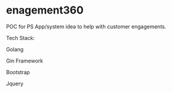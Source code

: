 # enagement360

POC for PS App/system idea to help with customer engagements.

Tech Stack:

Golang

Gin Framework

Bootstrap

Jquery